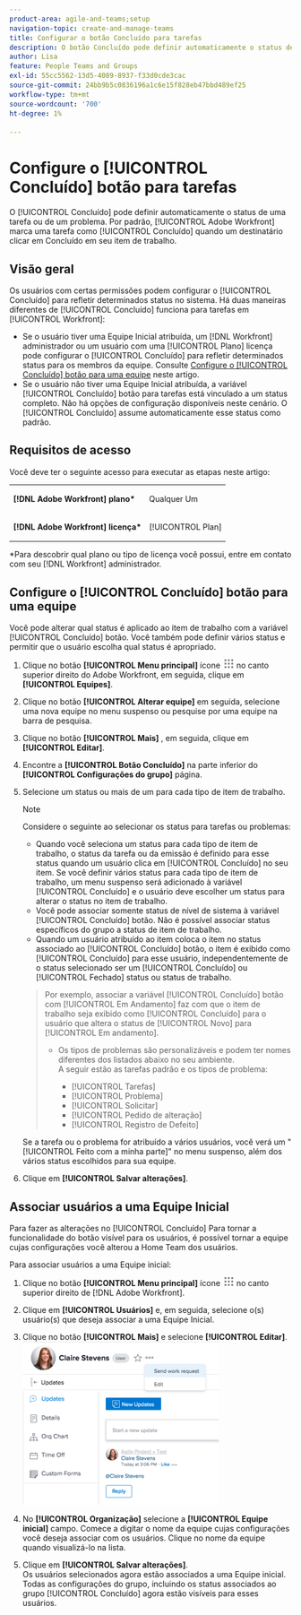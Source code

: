 ```yaml
---
product-area: agile-and-teams;setup
navigation-topic: create-and-manage-teams
title: Configurar o botão Concluído para tarefas
description: O botão Concluído pode definir automaticamente o status de uma tarefa ou problema. Por padrão, o Adobe Workfront marca uma tarefa como Concluída quando um destinatário clica em Concluído em seu item de trabalho.
author: Lisa
feature: People Teams and Groups
exl-id: 55cc5562-13d5-4089-8937-f33d0cde3cac
source-git-commit: 24bb9b5c0836196a1c6e15f828eb47bbd489ef25
workflow-type: tm+mt
source-wordcount: '700'
ht-degree: 1%

---
```


# Configure o [!UICONTROL Concluído] botão para tarefas

O [!UICONTROL Concluído] pode definir automaticamente o status de uma tarefa ou de um problema. Por padrão, [!UICONTROL Adobe Workfront] marca uma tarefa como [!UICONTROL Concluído] quando um destinatário clicar em Concluído em seu item de trabalho.

## Visão geral

Os usuários com certas permissões podem configurar o [!UICONTROL Concluído] para refletir determinados status no sistema. Há duas maneiras diferentes de [!UICONTROL Concluído] funciona para tarefas em [!UICONTROL Workfront]:

* Se o usuário tiver uma Equipe Inicial atribuída, um [!DNL Workfront] administrador ou um usuário com uma [!UICONTROL Plano] licença pode configurar o [!UICONTROL Concluído] para refletir determinados status para os membros da equipe. Consulte [Configure o [!UICONTROL Concluído] botão para uma equipe](#configure-the-uicontrol-done-button-for-a-team) neste artigo.
* Se o usuário não tiver uma Equipe Inicial atribuída, a variável [!UICONTROL Concluído] botão para tarefas está vinculado a um status completo. Não há opções de configuração disponíveis neste cenário. O [!UICONTROL Concluído] assume automaticamente esse status como padrão.

## Requisitos de acesso

Você deve ter o seguinte acesso para executar as etapas neste artigo:

<table style="table-layout:auto"> 
 <col> 
 </col> 
 <col> 
 </col> 
 <tbody> 
  <tr> 
   <td role="rowheader"><strong>[!DNL Adobe Workfront] plano*</strong></td> 
   <td> <p>Qualquer Um</p> </td> 
  </tr> 
  <tr> 
   <td role="rowheader"><strong>[!DNL Adobe Workfront] licença*</strong></td> 
   <td> <p>[!UICONTROL Plan] </p> </td> 
  </tr> 
 </tbody> 
</table>

&#42;Para descobrir qual plano ou tipo de licença você possui, entre em contato com seu [!DNL Workfront] administrador.

## Configure o [!UICONTROL Concluído] botão para uma equipe

Você pode alterar qual status é aplicado ao item de trabalho com a variável [!UICONTROL Concluído] botão. Você também pode definir vários status e permitir que o usuário escolha qual status é apropriado.

1. Clique no botão **[!UICONTROL Menu principal]** ícone ![](assets/main-menu-icon.png) no canto superior direito do Adobe Workfront, em seguida, clique em **[!UICONTROL Equipes]**.

1. Clique no botão **[!UICONTROL Alterar equipe]** em seguida, selecione uma nova equipe no menu suspenso ou pesquise por uma equipe na barra de pesquisa.
1. Clique no botão **[!UICONTROL Mais]** , em seguida, clique em **[!UICONTROL Editar]**.
1. Encontre a **[!UICONTROL Botão Concluído]** na parte inferior do **[!UICONTROL Configurações do grupo]** página.

1. Selecione um status ou mais de um para cada tipo de item de trabalho.

   >[!NOTE]
   >
   >Considere o seguinte ao selecionar os status para tarefas ou problemas:
   >
   >* Quando você seleciona um status para cada tipo de item de trabalho, o status da tarefa ou da emissão é definido para esse status quando um usuário clica em [!UICONTROL Concluído] no seu item. Se você definir vários status para cada tipo de item de trabalho, um menu suspenso será adicionado à variável [!UICONTROL Concluído] e o usuário deve escolher um status para alterar o status no item de trabalho.
   >* Você pode associar somente status de nível de sistema à variável [!UICONTROL Concluído] botão. Não é possível associar status específicos do grupo a status de item de trabalho.
   >* Quando um usuário atribuído ao item coloca o item no status associado ao [!UICONTROL Concluído] botão, o item é exibido como [!UICONTROL Concluído] para esse usuário, independentemente de o status selecionado ser um [!UICONTROL Concluído] ou [!UICONTROL Fechado] status ou status de trabalho.

   >   
   >   
   >  Por exemplo, associar a variável [!UICONTROL Concluído] botão com [!UICONTROL Em Andamento] faz com que o item de trabalho seja exibido como [!UICONTROL Concluído] para o usuário que altera o status de [!UICONTROL Novo] para [!UICONTROL Em andamento].
   >   
   >* Os tipos de problemas são personalizáveis e podem ter nomes diferentes dos listados abaixo no seu ambiente.\
      >  A seguir estão as tarefas padrão e os tipos de problema:
      >     
      >   * [!UICONTROL Tarefas]
      >   * [!UICONTROL Problema]
      >   * [!UICONTROL Solicitar]
      >   * [!UICONTROL Pedido de alteração]
      >   * [!UICONTROL Registro de Defeito]


   Se a tarefa ou o problema for atribuído a vários usuários, você verá um &quot;[!UICONTROL Feito com a minha parte]&quot; no menu suspenso, além dos vários status escolhidos para sua equipe.

1. Clique em **[!UICONTROL Salvar alterações]**.

## Associar usuários a uma Equipe Inicial

Para fazer as alterações no [!UICONTROL Concluído] Para tornar a funcionalidade do botão visível para os usuários, é possível tornar a equipe cujas configurações você alterou a Home Team dos usuários.

Para associar usuários a uma Equipe inicial:

1. Clique no botão **[!UICONTROL Menu principal]** ícone ![](assets/main-menu-icon.png) no canto superior direito de [!DNL Adobe Workfront].

1. Clique em **[!UICONTROL Usuários]** e, em seguida, selecione o(s) usuário(s) que deseja associar a uma Equipe Inicial.
1. Clique no botão **[!UICONTROL Mais]** e selecione **[!UICONTROL Editar]**.\
   ![](assets/user-settings-nwe-350x291.png)

1. No **[!UICONTROL Organização]** selecione a **[!UICONTROL Equipe inicial]** campo. Comece a digitar o nome da equipe cujas configurações você deseja associar com os usuários. Clique no nome da equipe quando visualizá-lo na lista.

1. Clique em **[!UICONTROL Salvar alterações]**.\
   Os usuários selecionados agora estão associados a uma Equipe inicial.
Todas as configurações do grupo, incluindo os status associados ao grupo [!UICONTROL Concluído] agora estão visíveis para esses usuários.
